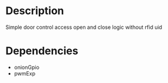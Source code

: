 # Description
Simple door control access open and close logic without rfid uid

# Dependencies
- onionGpio
- pwmExp